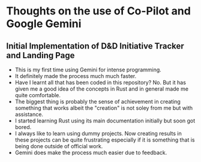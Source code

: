 # Thoughts on the use of Co-Pilot and Google Gemini

## Initial Implementation of D&D Initiative Tracker and Landing Page

- This is my first time using Gemini for intense programming.
- It definitely made the process much much faster.
- Have I learnt all that has been coded in this repository? No. But it has given me a good idea of the concepts in Rust and in general made me quite comfortable.
- The biggest thing is probably the sense of achievement in creating something that works albeit the "creation" is not soley from me but with assistance.
- I started learning Rust using its main documentation initially but soon got bored.
- I always like to learn using dummy projects. Now creating results in these projects can be quite frustrating especially if it is something that is being done outside of official work.
- Gemini does make the process much easier due to feedback.